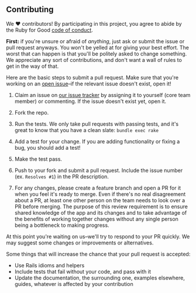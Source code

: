 ## Contributing

We ♥ contributors! By participating in this project, you agree to abide by the Ruby for Good [code of conduct].

**First:** if you're unsure or afraid of *anything*, just ask or submit the issue or pull request anyways. You won't be yelled at for giving your best effort. The worst that can happen is that you'll be politely asked to change something. We appreciate any sort of contributions, and don't want a wall of rules to get in the way of that.

[code of conduct]: https://github.com/rubyforgood/code-of-conduct

Here are the basic steps to submit a pull request. Make sure that you're working on an [open issue]–if the relevant issue doesn't exist, open it!

[open issue]: https://github.com/rubyforgood/coral/issues

1. Claim an issue on [our issue tracker][open issue] by assigning it to yourself (core team member) or commenting. If the issue doesn't exist yet, open it.

2. Fork the repo.

3. Run the tests. We only take pull requests with passing tests, and it's great to know that you have a clean slate: `bundle exec rake`

4. Add a test for your change. If you are adding functionality or fixing a  bug, you should add a test!

5. Make the test pass.

6. Push to your fork and submit a pull request. Include the issue number (ex. `Resolves #1`) in the PR description.

7. For any changes, please create a feature branch and open a PR for it when you feel it's ready to merge. Even if there's no real disagreement about a PR, at least one other person on the team needs to look over a PR before merging. The purpose of this review requirement is to ensure shared knowledge of the app and its changes and to take advantage of the benefits of working together changes without any single person being a bottleneck to making progress.

At this point you're waiting on us–we'll try to respond to your PR quickly. We may suggest some changes or improvements or alternatives.

Some things that will increase the chance that your pull request is accepted:

* Use Rails idioms and helpers
* Include tests that fail without your code, and pass with it
* Update the documentation, the surrounding one, examples elsewhere, guides, whatever is affected by your contribution
